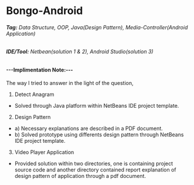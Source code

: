 # Bongo-Android
###### **Tag:** Data Structure, OOP, Java(Design Pattern), Media-Controller(Android Application)
###### **IDE/Tool:** Netbean(solution 1 & 2), Android Studio(solution 3) 

#### ---Implimentation Note:---
The way I tried to answer in the light of the question,

1. Detect Anagram
  - Solved through Java platform within NetBeans IDE project template.
  
2. Design Pattern
  - a) Necessary explanations are described in a PDF document.
  - b) Solved prototype using differents design pattern through NetBeans IDE project template.
  
3. Video Player Application
  - Provided solution within two directories, one is containing project source code and another directory contained report explanation of design pattern of application through a pdf document. 
